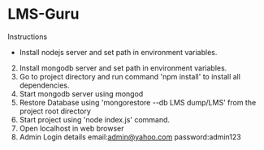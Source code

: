 # LMS-Guru

Instructions
* Install nodejs server and set path in environment variables.
2. Install mongodb server and set path in environment variables.
3. Go to project directory and run command 'npm install' to install all dependencies.
4. Start mongodb server using mongod
5. Restore Database using 'mongorestore --db LMS dump/LMS' from the project root directory
6. Start project using 'node index.js' command.
7. Open localhost in web browser
8. Admin Login details
	email:admin@yahoo.com
	password:admin123
